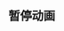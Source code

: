 
<p id="7p9hKYzgPMDDAz6ZNHJJvc">



</p>

<p id="jCWvBYSgQDjHePDYRGEt8s">

## 暂停动画

</p>

<p id="mrv9eADbaSvJ58hXmWsgLX">



</p>

<p id="xcW5UrQS7yQa3HwovjY3pQ">



</p>
